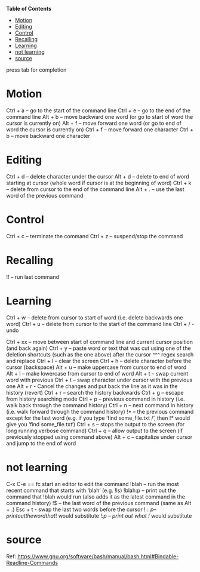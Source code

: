 <!-- markdown-toc start - Don't edit this section. Run M-x markdown-toc-refresh-toc -->
**Table of Contents**

- [Motion](#motion)
- [Editing](#editing)
- [Control](#control)
- [Recalling](#recalling)
- [Learning](#learning)
- [not learning](#not-learning)
- [source](#source)

<!-- markdown-toc end -->

press tab for completion

# Motion #

Ctrl + a – go to the start of the command line
Ctrl + e – go to the end of the command line
Alt + b – move backward one word (or go to start of word the cursor is currently on)
Alt + f – move forward one word (or go to end of word the cursor is currently on)
Ctrl + f – move forward one character
Ctrl + b – move backward one character

# Editing #

Ctrl + d – delete character under the cursor
Alt + d – delete to end of word starting at cursor (whole word if cursor is at the beginning of word)
Ctrl + k – delete from cursor to the end of the command line
Alt + . – use the last word of the previous command

# Control #

Ctrl + c – terminate the command
Ctrl + z – suspend/stop the command

# Recalling #

!! – run last command

# Learning #

Ctrl + w – delete from cursor to start of word (i.e. delete backwards one word)
Ctrl + u – delete from cursor to the start of the command line
Ctrl + /  - undo

Ctrl + xx – move between start of command line and current cursor position (and back again)
Ctrl + y – paste word or text that was cut using one of the deletion shortcuts (such as the one above) after the cursor
^^^     regex search and replace
Ctrl + l – clear the screen
Ctrl + h – delete character before the cursor (backspace)
Alt + u – make uppercase from cursor to end of word
Alt + l – make lowercase from cursor to end of word
Alt + t – swap current word with previous
Ctrl + t – swap character under cursor with the previous one
Alt + r - Cancel the changes and put back the line as it was in the history (revert)
Ctrl + r – search the history backwards
Ctrl + g – escape from history searching mode
Ctrl + p – previous command in history (i.e. walk back through the command history)
Ctrl + n – next command in history (i.e. walk forward through the command history)
!* – the previous command except for the last word (e.g. if you type ‘find some_file.txt /‘, then !* would give you ‘find some_file.txt‘)
Ctrl + s – stops the output to the screen (for long running verbose command)
Ctrl + q – allow output to the screen (if previously stopped using command above)
Alt + c – capitalize under cursor and jump to the end of word


# not learning #

C-x C-e == fc     start an editor to edit the command
!blah – run the most recent command that starts with ‘blah’ (e.g. !ls)
!blah:p – print out the command that !blah would run (also adds it as the latest command in the command history)
!$ – the last word of the previous command (same as Alt + .)
Esc + t - swap the last two words before the cursor
!$:p – print out the word that !$ would substitute
!*:p – print out what !* would substitute


# source #


Ref: https://www.gnu.org/software/bash/manual/bash.html#Bindable-Readline-Commands
